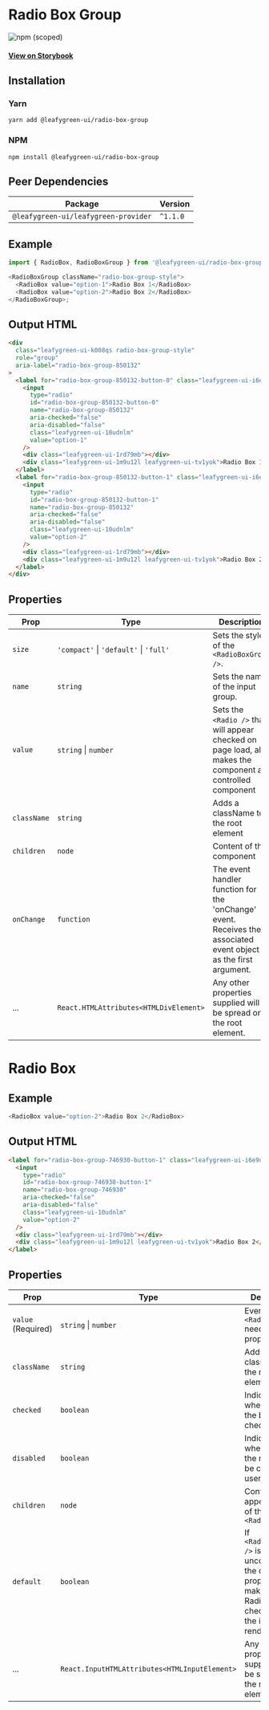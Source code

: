 # Radio Box Group

![npm (scoped)](https://img.shields.io/npm/v/@leafygreen-ui/radio-box-group.svg)

#### [View on Storybook](https://mongodb.github.io/leafygreen-ui/?path=/story/radioboxgroup--uncontrolled)

## Installation

### Yarn

```shell
yarn add @leafygreen-ui/radio-box-group
```

### NPM

```shell
npm install @leafygreen-ui/radio-box-group
```

## Peer Dependencies

| Package                              | Version  |
| ------------------------------------ | -------- |
| `@leafygreen-ui/leafygreen-provider` | `^1.1.0` |

## Example

```js
import { RadioBox, RadioBoxGroup } from '@leafygreen-ui/radio-box-group';

<RadioBoxGroup className="radio-box-group-style">
  <RadioBox value="option-1">Radio Box 1</RadioBox>
  <RadioBox value="option-2">Radio Box 2</RadioBox>
</RadioBoxGroup>;
```

## Output HTML

```html
<div
  class="leafygreen-ui-k008qs radio-box-group-style"
  role="group"
  aria-label="radio-box-group-850132"
>
  <label for="radio-box-group-850132-button-0" class="leafygreen-ui-i6e9um">
    <input
      type="radio"
      id="radio-box-group-850132-button-0"
      name="radio-box-group-850132"
      aria-checked="false"
      aria-disabled="false"
      class="leafygreen-ui-10udnlm"
      value="option-1"
    />
    <div class="leafygreen-ui-1rd79mb"></div>
    <div class="leafygreen-ui-1m9u12l leafygreen-ui-tv1yok">Radio Box 1</div>
  </label>
  <label for="radio-box-group-850132-button-1" class="leafygreen-ui-i6e9um">
    <input
      type="radio"
      id="radio-box-group-850132-button-1"
      name="radio-box-group-850132"
      aria-checked="false"
      aria-disabled="false"
      class="leafygreen-ui-10udnlm"
      value="option-2"
    />
    <div class="leafygreen-ui-1rd79mb"></div>
    <div class="leafygreen-ui-1m9u12l leafygreen-ui-tv1yok">Radio Box 2</div>
  </label>
</div>
```

## Properties

| Prop        | Type                                   | Description                                                                                                      | Default     |
| ----------- | -------------------------------------- | ---------------------------------------------------------------------------------------------------------------- | ----------- |
| `size`      | `'compact'` \| `'default'` \| `'full'` | Sets the style of the `<RadioBoxGroup />`.                                                                       | `'default'` |
| `name`      | `string`                               | Sets the name of the input group.                                                                                |             |
| `value`     | `string` \| `number`                   | Sets the `<Radio />` that will appear checked on page load, also makes the component a controlled component      |             |
| `className` | `string`                               | Adds a className to the root element                                                                             |             |
| `children`  | `node`                                 | Content of the component                                                                                         |             |
| `onChange`  | `function`                             | The event handler function for the 'onChange' event. Receives the associated event object as the first argument. | `() => {}`  |
| ...         | `React.HTMLAttributes<HTMLDivElement>` | Any other properties supplied will be spread on the root element.                                                |             |

# Radio Box

## Example

```js
<RadioBox value="option-2">Radio Box 2</RadioBox>
```

## Output HTML

```html
<label for="radio-box-group-746930-button-1" class="leafygreen-ui-i6e9um">
  <input
    type="radio"
    id="radio-box-group-746930-button-1"
    name="radio-box-group-746930"
    aria-checked="false"
    aria-disabled="false"
    class="leafygreen-ui-10udnlm"
    value="option-2"
  />
  <div class="leafygreen-ui-1rd79mb"></div>
  <div class="leafygreen-ui-1m9u12l leafygreen-ui-tv1yok">Radio Box 2</div>
</label>
```

## Properties

| Prop               | Type                                          | Description                                                                                                     | Default |
| ------------------ | --------------------------------------------- | --------------------------------------------------------------------------------------------------------------- | ------- |
| `value` (Required) | `string` \| `number`                          | Every `<RadioBox />` needs a value prop                                                                         |         |
| `className`        | `string`                                      | Adds a className to the root element                                                                            | `''`    |
| `checked`          | `boolean`                                     | Indicates whether or not the box will be checked                                                                | `false` |
| `disabled`         | `boolean`                                     | Indicates whether or not the radio can be clicked by a user                                                     | `false` |
| `children`         | `node`                                        | Content that appears inside of the `<RadioBox />`                                                               |         |
| `default`          | `boolean`                                     | If `<RadioBoxGroup />` is uncontrolled, the default property makes this RadioBox checked on the initial render. |         |
| ...                | `React.InputHTMLAttributes<HTMLInputElement>` | Any other properties supplied will be spread on the root element.                                               |         |
